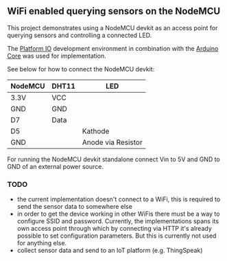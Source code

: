 ## WiFi enabled querying sensors on the NodeMCU

This project demonstrates using a NodeMCU devkit as an access point for querying sensors and controlling a connected LED.

The [Platform IO](http://platformio.org/) development environment in combination with the [Arduino Core](https://github.com/esp8266/Arduino) 
was used for implementation.

See below for how to connect the NodeMCU devkit:

|NodeMCU|DHT11|LED|
|---|---|---|
|3.3V|VCC   |   |
|GND|GND|   |
|D7|Data|   |
|D5|   |Kathode   |
|GND| |Anode via Resistor|

For running the NodeMCU devkit standalone connect Vin to 5V and GND to GND of an external power source.

### TODO
* the current implementation doesn't connect to a WiFi, this is required to send the sensor data to somewhere else 
* in order to get the device working in other WiFis there must be a way to configure SSID and password.
Currently, the implementations spans its own access point through which by connecting via HTTP it's already possible to 
set configuration parameters. But this is currently not used for anything else.
* collect sensor data and send to an IoT platform (e.g. ThingSpeak)
